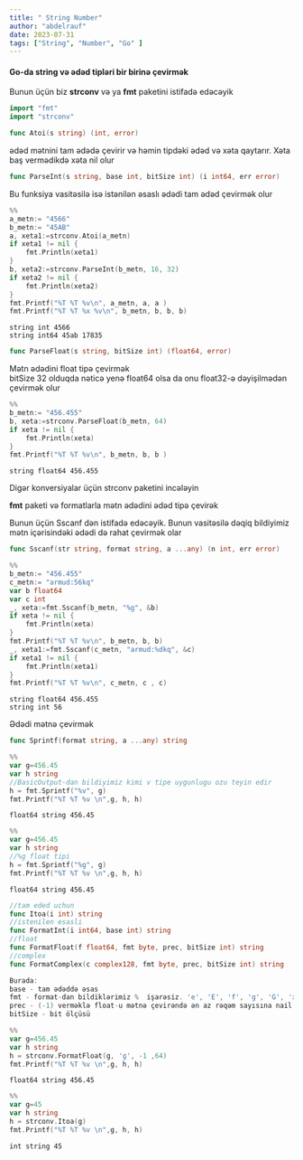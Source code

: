 ```yaml
---
title: " String Number"
author: "abdelrauf"
date: 2023-07-31
tags: ["String", "Number", "Go" ]
---
```


#### Go-da string və ədəd tipləri bir birinə çevirmək

Bunun üçün biz **strconv** və ya **fmt** paketini istifadə edəcəyik



```go
import "fmt"
import "strconv"
```

``` Go
func Atoi(s string) (int, error)   
``` 
ədəd mətnini tam ədədə çevirir  və həmin tipdəki ədəd və xəta qaytarır. Xəta baş vermədikdə xəta nil olur   

``` Go
func ParseInt(s string, base int, bitSize int) (i int64, err error) 
````
Bu funksiya vasitəsilə isə istənilən əsaslı ədədi tam ədəd çevirmək olur 



```go
%%
a_metn:= "4566"
b_metn:= "45AB"
a, xeta1:=strconv.Atoi(a_metn)
if xeta1 != nil {
	fmt.Println(xeta1)
}
b, xeta2:=strconv.ParseInt(b_metn, 16, 32)
if xeta2 != nil {
	fmt.Println(xeta2)
}
fmt.Printf("%T %T %v\n", a_metn, a, a )
fmt.Printf("%T %T %x %v\n", b_metn, b, b, b)


```

    string int 4566
    string int64 45ab 17835


```Go
func ParseFloat(s string, bitSize int) (float64, error)
```
Mətn ədədini float tipə çevirmək  
bitSize 32 olduqda nəticə yenə float64 olsa da onu float32-ə dəyişilmədən çevirmək olur  


```go
%%
b_metn:= "456.455" 
b, xeta:=strconv.ParseFloat(b_metn, 64)
if xeta != nil {
	fmt.Println(xeta)
} 
fmt.Printf("%T %T %v\n", b_metn, b, b )


```

    string float64 456.455


Digər konversiyalar üçün strconv paketini incələyin

**fmt** paketi və formatlarla mətn ədədini ədəd tipə çevirək  

Bunun üçün Sscanf dən istifadə edəcəyik. Bunun vasitəsilə dəqiq bildiyimiz mətn içərisindəki ədədi də rahat çevirmək olar
```Go
func Sscanf(str string, format string, a ...any) (n int, err error)
```


```go
%%
b_metn:= "456.455" 
c_metn:= "armud:56kq"
var b float64
var c int
_, xeta:=fmt.Sscanf(b_metn, "%g", &b)
if xeta != nil {
	fmt.Println(xeta)
} 
fmt.Printf("%T %T %v\n", b_metn, b, b)
_, xeta1:=fmt.Sscanf(c_metn, "armud:%dkq", &c)
if xeta1 != nil {
	fmt.Println(xeta1)
} 
fmt.Printf("%T %T %v\n", c_metn, c , c)
```

    string float64 456.455
    string int 56


Ədədi mətnə çevirmək

```Go
func Sprintf(format string, a ...any) string
```


```go
%%
var g=456.45
var h string
//BasicOutput-dan bildiyimiz kimi v tipe uygunlugu ozu teyin edir
h = fmt.Sprintf("%v", g)
fmt.Printf("%T %T %v \n",g, h, h)
```

    float64 string 456.45 



```go
%%
var g=456.45
var h string
//%g float tipi
h = fmt.Sprintf("%g", g)
fmt.Printf("%T %T %v \n",g, h, h)
```

    float64 string 456.45 


```Go
//tam eded uchun
func Itoa(i int) string
//istenilen esasli
func FormatInt(i int64, base int) string
//float
func FormatFloat(f float64, fmt byte, prec, bitSize int) string
//complex
func FormatComplex(c complex128, fmt byte, prec, bitSize int) string

Burada:
base - tam ədəddə əsas
fmt - format-dan bildiklərimiz %  işarəsiz. 'e', 'E', 'f', 'g', 'G', 'x', and 'X' 
prec - (-1) verməklə float-u mətnə çevirəndə ən az rəqəm sayısına nail oluruq
bitSize - bit ölçüsü
```


```go
%%
var g=456.45
var h string 
h = strconv.FormatFloat(g, 'g', -1 ,64)
fmt.Printf("%T %T %v \n",g, h, h)
```

    float64 string 456.45 



```go
%%
var g=45
var h string 
h = strconv.Itoa(g)
fmt.Printf("%T %T %v \n",g, h, h)
```

    int string 45 

